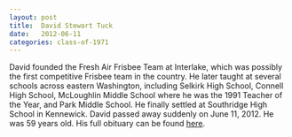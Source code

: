 ```yaml
---
layout: post
title:  David Stewart Tuck
date:   2012-06-11
categories: class-of-1971
---
```

David founded the Fresh Air Frisbee Team at Interlake, which was possibly the first competitive Frisbee team in the country. He later taught at several schools across eastern Washington, including Selkirk High School, Connell High School, McLoughlin Middle School where he was the 1991 Teacher of the Year, and Park Middle School. He finally settled at Southridge High School in Kennewick. David passed away suddenly on June 11, 2012. He was 59 years old. His full obituary can be found [here](http://tinyurl.com/lgypayw).
